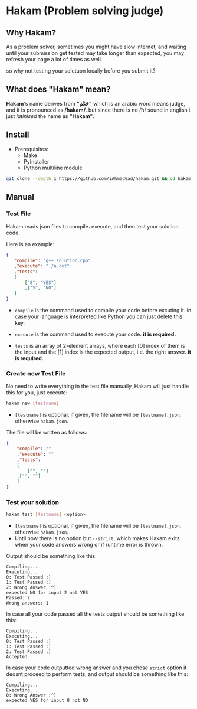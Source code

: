# Hakam (Problem solving judge)

## Why Hakam?

As a problem solver, sometimes you might have slow internet, and waiting until your submission get tested may take longer than expected, you may refresh your page a lot of times as well.

so why not testing your solutuon locally before you submit it?

## What does "Hakam" mean?

**Hakam**'s name derives from **"حَكَم"** which is an arabic word means judge, and it is pronounced as **/ħakam/**.
but since there is no /ħ/ sound in english i just _latinised_ the name as **"Hakam"**.

## Install

- Prerequisites:
  - Make
  - PyInstaller
  - Python multiline module

```bash
git clone --depth 1 https://github.com/iAhmadGad/hakam.git && cd hakam && make install
```

## Manual

### Test File

Hakam reads json files to compile، execute, and then test your solution code.

Here is an example:

```json
{
   "compile": "g++ solution.cpp"
   ,"execute": "./a.out"
   ,"tests":
   [
       ["8", "YES"]
       ,["5", "NO"]
   ]
}

```
- `compile` is the command used to compile your code before excuting it. in case your language is interpreted like Python you can just delete this key.

- `execute` is the command used to execute your code. **it is required.**

- `tests` is an array of 2-element arrays, where each [0] index of them is the input and the [1] index is the expected output, i.e. the right answer. **it is required.**

### Create new Test File

No need to write everything in the test file manually, Hakam will just handle this for you, just execute:

```bash
hakam new [testname]
```

- `[testname]` is optional, if given, the filename will be `[testname].json`, otherwise `hakam.json`.

The file will be written as follows:

```json
{
    "compile": ""
    ,"execute": ""
    ,"tests":
    [
        ["", ""]
	,["", ""]
    ]
}
```

### Test your solution

```bash
hakam test [testname] <option>
```

- `[testname]` is optional, if given, the filename will be `[testname].json`, otherwise `hakam.json`.
- Until now there is no option but `--strict`, which makes Hakam exits when your code answers wrong or if runtime error is thrown.

Output should be something like this:
```
Compiling...
Executing...
0: Test Passed :)
1: Test Passed :)
2: Wrong Answer :^)
expected NO for input 2 not YES
Passed: 2
Wrong answers: 1
```
In case all your code passed all the tests output should be something like this:
```
Compiling...
Executing...
0: Test Passed :)
1: Test Passed :)
2: Test Passed :)
Accepted
```
In case your code outputted wrong answer and you chose `strict` option it deosnt proceed to perform tests, and output should be something like this:
```
Compiling...
Executing...
0: Wrong Answer :^)
expected YES for input 8 not NO
```
